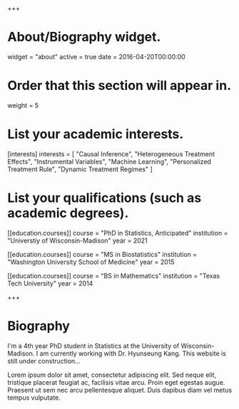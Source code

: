 +++
# About/Biography widget.
widget = "about"
active = true
date = 2016-04-20T00:00:00

# Order that this section will appear in.
weight = 5

# List your academic interests.
[interests]
  interests = [
    "Causal Inference",
    "Heterogeneous Treatment Effects",
    "Instrumental Variables",
    "Machine Learning",
    "Personalized Treatment Rule",
    "Dynamic Treatment Regimes"
  ]

# List your qualifications (such as academic degrees).
[[education.courses]]
  course = "PhD in Statistics, Anticipated"
  institution = "Universtiy of Wisconsin-Madison"
  year = 2021

[[education.courses]]
  course = "MS in Biostatistics"
  institution = "Washington University School of Medicine"
  year = 2015

[[education.courses]]
  course = "BS in Mathematics"
  institution = "Texas Tech University"
  year = 2014
 
+++

# Biography

I'm a 4th year PhD student in Statistics at the University of Wisconsin-Madison. I am currently working with Dr. Hyunseung Kang. This website is still under construction...

Lorem ipsum dolor sit amet, consectetur adipiscing elit. Sed neque elit, tristique placerat feugiat ac, facilisis vitae arcu. Proin eget egestas augue. Praesent ut sem nec arcu pellentesque aliquet. Duis dapibus diam vel metus tempus vulputate. 
